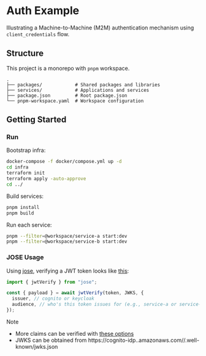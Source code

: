 # Auth Example

Illustrating a Machine-to-Machine (M2M) authentication mechanism using `client_credentials` flow.

## Structure

This project is a monorepo with `pnpm` workspace.

```
.
├── packages/            # Shared packages and libraries
├── services/            # Applications and services
├── package.json         # Root package.json
└── pnpm-workspace.yaml  # Workspace configuration
```

## Getting Started

### Run

Bootstrap infra:

```bash
docker-compose -f docker/compose.yml up -d
cd infra
terraform init
terraform apply -auto-approve
cd ../
```

Build services:

```bash
pnpm install
pnpm build
```

Run each service:

```bash
pnpm --filter=@workspace/service-a start:dev
pnpm --filter=@workspace/service-b start:dev
```

### JOSE Usage

Using [jose](https://www.npmjs.com/package/jose), verifying a JWT token looks like [this](https://github.com/eric-lim-idexx/auth-example/blob/04e12e65e198be8efbb434b3035c73a99451b46e/packages/common/src/auth/jwt.ts#L104-L107):

```ts
import { jwtVerify } from "jose";

const { payload } = await jwtVerify(token, JWKS, {
  issuer, // cognito or keycloak
  audience, // who's this token issues for (e.g., service-a or service-b)
});
```

> [!NOTE]
>
> - More claims can be verified with [these options](https://github.com/panva/jose/blob/b4f8fb372689b5b38074aa45c9921a6a997a9142/docs/types/interfaces/JWTClaimVerificationOptions.md)
> - JWKS can be obtained from https://cognito-idp.<Region>.amazonaws.com/<userPoolId>/.well-known/jwks.json
